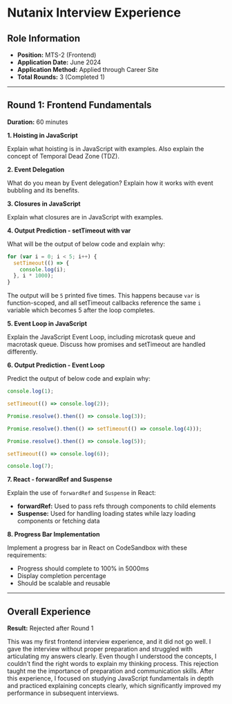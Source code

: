 # Nutanix Interview Experience

## Role Information

- **Position:** MTS-2 (Frontend)
- **Application Date:** June 2024
- **Application Method:** Applied through Career Site
- **Total Rounds:** 3 (Completed 1)

---

## Round 1: Frontend Fundamentals

**Duration:** 60 minutes

**1. Hoisting in JavaScript**

Explain what hoisting is in JavaScript with examples. Also explain the concept of Temporal Dead Zone (TDZ).

**2. Event Delegation**

What do you mean by Event delegation? Explain how it works with event bubbling and its benefits.

**3. Closures in JavaScript**

Explain what closures are in JavaScript with examples.

**4. Output Prediction - setTimeout with var**

What will be the output of below code and explain why:

```javascript
for (var i = 0; i < 5; i++) {
  setTimeout(() => {
    console.log(i);
  }, i * 1000);
}
```

The output will be `5` printed five times. This happens because `var` is function-scoped, and all setTimeout callbacks reference the same `i` variable which becomes 5 after the loop completes.

**5. Event Loop in JavaScript**

Explain the JavaScript Event Loop, including microtask queue and macrotask queue. Discuss how promises and setTimeout are handled differently.

**6. Output Prediction - Event Loop**

Predict the output of below code and explain why:

```javascript
console.log(1);

setTimeout(() => console.log(2));

Promise.resolve().then(() => console.log(3));

Promise.resolve().then(() => setTimeout(() => console.log(4)));

Promise.resolve().then(() => console.log(5));

setTimeout(() => console.log(6));

console.log(7);
```

**7. React - forwardRef and Suspense**

Explain the use of `forwardRef` and `Suspense` in React:

- **forwardRef:** Used to pass refs through components to child elements
- **Suspense:** Used for handling loading states while lazy loading components or fetching data

**8. Progress Bar Implementation**

Implement a progress bar in React on CodeSandbox with these requirements:

- Progress should complete to 100% in 5000ms
- Display completion percentage
- Should be scalable and reusable

---

## Overall Experience

**Result:** Rejected after Round 1

This was my first frontend interview experience, and it did not go well. I gave the interview without proper preparation and struggled with articulating my answers clearly. Even though I understood the concepts, I couldn't find the right words to explain my thinking process.
This rejection taught me the importance of preparation and communication skills. After this experience, I focused on studying JavaScript fundamentals in depth and practiced explaining concepts clearly, which significantly improved my performance in subsequent interviews.
